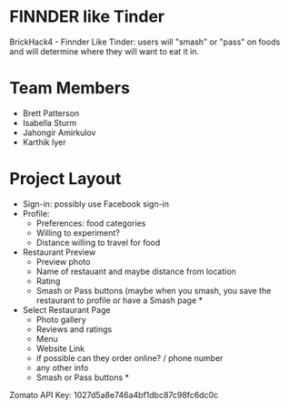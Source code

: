 # FINNDER like Tinder
BrickHack4 - Finnder Like Tinder: users will "smash" or "pass" on foods and will determine where they will want to eat it in. 
# Team Members
* Brett Patterson
* Isabella Sturm
* Jahongir Amirkulov 
* Karthik Iyer


# Project Layout
- Sign-in: possibly use Facebook sign-in
- Profile:
    - Preferences: food categories
    - Willing to experiment? 
    - Distance willing to travel for food
- Restaurant Preview
    - Preview photo
    - Name of restauant and maybe distance from location
    - Rating
    * Smash or Pass buttons (maybe when you smash, you save the restaurant to profile or have a Smash page *
- Select Restaurant Page
    - Photo gallery
    - Reviews and ratings
    - Menu
    - Website Link
    - if possible can they order online? / phone number
    - any other info
    * Smash or Pass buttons *

Zomato API Key: 1027d5a8e746a4bf1dbc87c98fc6dc0c
